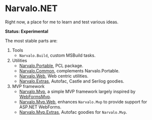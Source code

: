 Narvalo.NET
===========

Right now, a place for me to learn and test various ideas.

**Status: Experimental**

The most stable parts are:

1. Tools
    - `Narvalo.Build`, custom MSBuild tasks.
2. Utilities
    - [Narvalo.Portable](https://github.com/chtoucas/Narvalo.NET/tree/master/src/Narvalo.Portable),
      PCL package.    
    - [Narvalo.Common](https://github.com/chtoucas/Narvalo.NET/tree/master/src/Narvalo.Common), 
      complements Narvalo.Portable.
    - [Narvalo.Web](https://github.com/chtoucas/Narvalo.NET/tree/master/src/Narvalo.Web), 
      Web centric utilities.
    - [Narvalo.Extras](https://github.com/chtoucas/Narvalo.NET/tree/master/src/Narvalo.Extras), 
      Autofac, Castle and Serilog goodies.
3. MVP framework
    - [Narvalo.Mvp](https://github.com/chtoucas/Narvalo.NET/tree/master/src/Narvalo.Mvp), 
      a simple MVP framework largely inspired by 
      [WebFormsMvp](https://github.com/webformsmvp/webformsmvp).
    - [Narvalo.Mvp.Web](https://github.com/chtoucas/Narvalo.NET/tree/master/src/Narvalo.Mvp.Web), 
      enhances `Narvalo.Mvp` to provide support for ASP.NET WebForms.                  
    - [Narvalo.Mvp.Extras](https://github.com/chtoucas/Narvalo.NET/tree/master/src/Narvalo.Mvp.Extras),
      Autofac goodies for `Narvalo.Mvp`.

